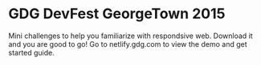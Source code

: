 # GDG DevFest GeorgeTown 2015
Mini challenges to help you familiarize with respondsive web.
Download it and you are good to go!
Go to netlify.gdg.com to view the demo and get started guide.

